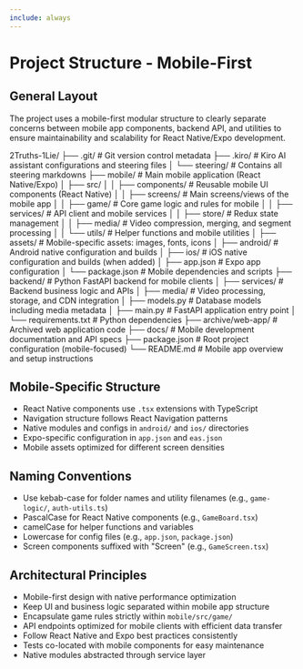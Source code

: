 ```yaml
---
include: always
---
```


# Project Structure - Mobile-First

## General Layout  

The project uses a mobile-first modular structure to clearly separate concerns between mobile app components, backend API, and utilities to ensure maintainability and scalability for React Native/Expo development.

2Truths-1Lie/
├── .git/ # Git version control metadata
├── .kiro/ # Kiro AI assistant configurations and steering files
│ └── steering/ # Contains all steering markdowns
├── mobile/ # Main mobile application (React Native/Expo)
│ ├── src/
│ │ ├── components/ # Reusable mobile UI components (React Native)
│ │ ├── screens/ # Main screens/views of the mobile app
│ │ ├── game/ # Core game logic and rules for mobile
│ │ ├── services/ # API client and mobile services
│ │ ├── store/ # Redux state management
│ │ ├── media/ # Video compression, merging, and segment processing
│ │ └── utils/ # Helper functions and mobile utilities
│ ├── assets/ # Mobile-specific assets: images, fonts, icons
│ ├── android/ # Android native configuration and builds
│ ├── ios/ # iOS native configuration and builds (when added)
│ ├── app.json # Expo app configuration
│ └── package.json # Mobile dependencies and scripts
├── backend/ # Python FastAPI backend for mobile clients
│ ├── services/ # Backend business logic and APIs
│ ├── media/ # Video processing, storage, and CDN integration
│ ├── models.py # Database models including media metadata
│ ├── main.py # FastAPI application entry point
│ └── requirements.txt # Python dependencies
├── archive/web-app/ # Archived web application code
├── docs/ # Mobile development documentation and API specs
├── package.json # Root project configuration (mobile-focused)
└── README.md # Mobile app overview and setup instructions

## Mobile-Specific Structure  
- React Native components use `.tsx` extensions with TypeScript
- Navigation structure follows React Navigation patterns
- Native modules and configs in `android/` and `ios/` directories
- Expo-specific configuration in `app.json` and `eas.json`
- Mobile assets optimized for different screen densities

## Naming Conventions  
- Use kebab-case for folder names and utility filenames (e.g., `game-logic/`, `auth-utils.ts`)  
- PascalCase for React Native components (e.g., `GameBoard.tsx`)  
- camelCase for helper functions and variables  
- Lowercase for config files (e.g., `app.json`, `package.json`)  
- Screen components suffixed with "Screen" (e.g., `GameScreen.tsx`)

## Architectural Principles  
- Mobile-first design with native performance optimization
- Keep UI and business logic separated within mobile app structure
- Encapsulate game rules strictly within `mobile/src/game/`  
- API endpoints optimized for mobile clients with efficient data transfer
- Follow React Native and Expo best practices consistently
- Tests co-located with mobile components for easy maintenance
- Native modules abstracted through service layer